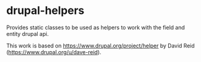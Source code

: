 # drupal-helpers
Provides static classes to be used as helpers to work with the field and entity drupal api. 

This work is based on https://www.drupal.org/project/helper by David Reid (https://www.drupal.org/u/dave-reid).
